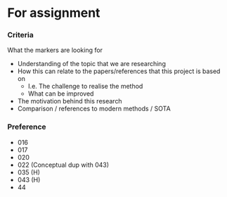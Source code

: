 # For assignment

### Criteria
What the markers are looking for

- Understanding of the topic that we are researching
- How this can relate to the papers/references that this project is based on
    - I.e. The challenge to realise the method
    - What can be improved 
- The motivation behind this research
- Comparison / references to modern methods / SOTA

### Preference
- 016
- 017
- 020
- 022 (Conceptual dup with 043)
- 035 (H)
- 043 (H)
- 44
